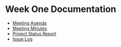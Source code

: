# Week One Documentation
- [Meeting Agenda](Meeting-Agenda-Week-1.pdf)
- [Meeting Minutes](Meeting-Minutes-Week-1.pdf)
- [Project Status Report](Project_Status_Report_week1.pdf)
- [Issue Log](Issue_Log_week1.pdf)
